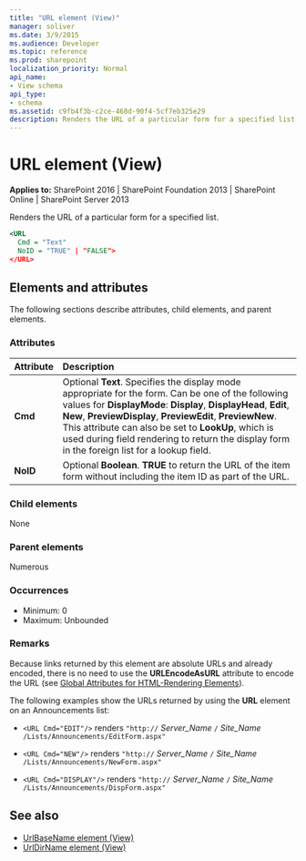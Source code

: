 ```yaml
---
title: "URL element (View)"
manager: soliver
ms.date: 3/9/2015
ms.audience: Developer
ms.topic: reference
ms.prod: sharepoint
localization_priority: Normal
api_name:
- View schema
api_type:
- schema
ms.assetid: c9fb4f3b-c2ce-468d-90f4-5cf7eb325e29
description: Renders the URL of a particular form for a specified list.
---
```


# URL element (View)

**Applies to:** SharePoint 2016 | SharePoint Foundation 2013 | SharePoint Online | SharePoint Server 2013
  
Renders the URL of a particular form for a specified list.
  
```XML
<URL
  Cmd = "Text"
  NoID = "TRUE" | "FALSE">
</URL>
```

## Elements and attributes

The following sections describe attributes, child elements, and parent elements.

### Attributes

|**Attribute**|**Description**|
|:-----|:-----|
|**Cmd** <br/> |Optional **Text**. Specifies the display mode appropriate for the form. Can be one of the following values for **DisplayMode**: **Display**, **DisplayHead**, **Edit**, **New**, **PreviewDisplay**, **PreviewEdit**, **PreviewNew**. This attribute can also be set to **LookUp**, which is used during field rendering to return the display form in the foreign list for a lookup field.  <br/> |
|**NoID** <br/> |Optional **Boolean**. **TRUE** to return the URL of the item form without including the item ID as part of the URL.  <br/> |
   
### Child elements

None
   
### Parent elements

Numerous 
   
### Occurrences

- Minimum: 0 
- Maximum: Unbounded 
   
### Remarks

Because links returned by this element are absolute URLs and already encoded, there is no need to use the **URLEncodeAsURL** attribute to encode the URL (see [Global Attributes for HTML-Rendering Elements](global-attributes-for-html-rendering-elements.md)).
  
The following examples show the URLs returned by using the **URL** element on an Announcements list: 
  
-  `<URL Cmd="EDIT"/>` renders  `"http://` *Server_Name* `/` *Site_Name* `/Lists/Announcements/EditForm.aspx"`
    
-  `<URL Cmd="NEW"/>` renders  `"http://` *Server_Name* `/` *Site_Name* `/Lists/Announcements/NewForm.aspx"`
    
-  `<URL Cmd="DISPLAY"/>` renders  `"http://` *Server_Name* `/` *Site_Name* `/Lists/Announcements/DispForm.aspx"`
    
## See also

- [UrlBaseName element (View)](urlbasename-element-view.md)
- [UrlDirName element (View)](urldirname-element-view.md)

